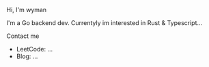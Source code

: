 Hi, I'm wyman

I'm a Go backend dev.
Currentyly im interested in Rust & Typescript...

Contact me

- LeetCode: ...
- Blog: ...
